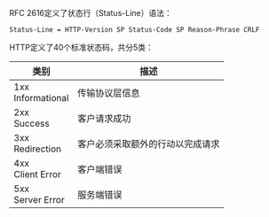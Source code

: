  RFC 2616定义了状态行（Status-Line）语法：
 ```
 Status-Line = HTTP-Version SP Status-Code SP Reason-Phrase CRLF
 ```

 HTTP定义了40个标准状态码，共分5类：

 |类别|描述|
 |------|------|
 |1xx<br>Informational|传输协议层信息|
 |2xx<br>Success|客户请求成功
 |3xx<br>Redirection|客户必须采取额外的行动以完成请求|
 |4xx<br>Client Error|客户端错误|
 |5xx<br>Server Error|服务端错误|
